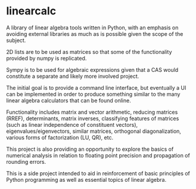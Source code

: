 ﻿# linearcalc

A library of linear algebra tools written in Python, with an emphasis on avoiding external libraries as much as is possible given the scope of the subject. 

2D lists are to be used as matrices so that some of the functionality provided by numpy is replicated. 

Sympy is to be used for algebraic expressions given that a CAS would constitute a separate and likely more involved project. 

The initial goal is to provide a command line interface, but eventually a UI can be implemented in order to produce something similar to the many linear algebra calculators that can be found online. 

Functionality includes matrix and vector arithmetic, reducing matrices (RREF), determinants, matrix inverses, classifying features of matrices (such as linear independence of constituent vectors), eigenvalues/eigenvectors, similar matrices, orthogonal diagonalization, various forms of factorization (LU, QR), etc.

This project is also providing an opportunity to explore the basics of numerical analysis in relation to floating point precision and propagation of rounding errors. 

This is a side project intended to aid in reinforcement of basic principles of Python programming as well as essential topics of linear algebra. 
